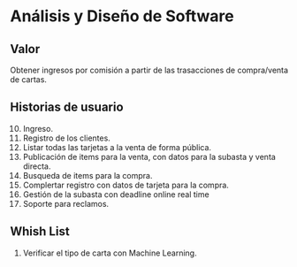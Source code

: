 # Análisis y Diseño de Software

## Valor

Obtener ingresos por comisión a partir de las trasacciones de compra/venta de cartas.

## Historias de usuario

10. Ingreso.
11. Registro de los clientes.
12. Listar todas las tarjetas a la venta de forma pública.
13. Publicación de items para la venta, con datos para la subasta y venta directa.
14. Busqueda de items para la compra.
15. Complertar registro con datos de tarjeta para la compra.
16. Gestión de la subasta con deadline online real time
17. Soporte para reclamos.

## Whish List

1. Verificar el tipo de carta con Machine Learning.
